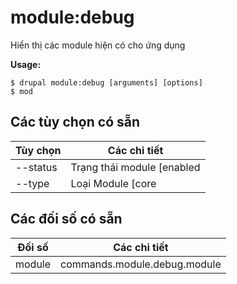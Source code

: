 # module:debug
Hiển thị các module hiện có cho ứng dụng

**Usage:**
```
$ drupal module:debug [arguments] [options]
$ mod  
```

## Các tùy chọn có sẵn
Tùy chọn | Các chi tiết
-------|-------------
--status | Trạng thái module [enabled|disabled]
--type | Loại Module [core|no-core]

## Các đối số có sẵn
Đối số | Các chi tiết
---------|-------------
module | commands.module.debug.module
